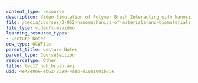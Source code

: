 ```yaml
---
content_type: resource
description: Video Simulation of Polymer Brush Interacting with Nanosized Object.
file: /media/courses/3-052-nanomechanics-of-materials-and-biomaterials-spring-2007/4e42e866eb6223994aebd19e1001b756_lec17_hoh_brush.avi
file_type: video/x-msvideo
learning_resource_types:
- Lecture Notes
ocw_type: OCWFile
parent_title: Lecture Notes
parent_type: CourseSection
resourcetype: Other
title: lec17_hoh_brush.avi
uid: 4e42e866-eb62-2399-4aeb-d19e1001b756
---
```

